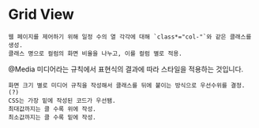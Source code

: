 # Grid View

```
웹 페이지를 제어하기 위해 일정 수의 열 각각에 대해 `class*="col-"`와 같은 클래스를 생성.
클래스 명으로 컬럼의 화면 비율을 나누고, 이를 컬럼 별로 적용.

```

@Media
미디어라는 규칙에서 표현식의 결과에 따라 스타일을 적용하는 것입니다.

```
화면 크기 별로 미디어 규칙을 작성해서 클래스를 뒤에 붙이는 방식으로 우선수위를 결정. (?)
CSS는 가장 밑에 작성된 코드가 우선됌.
최대값까지는 클 수록 위에 작성.
최소값까지는 클 수록 밑에 작성.
```

